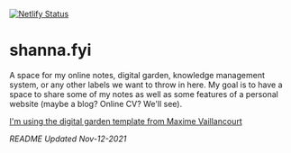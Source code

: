 [![Netlify Status](https://api.netlify.com/api/v1/badges/8cfa8785-8df8-4aad-ad35-8f1c790b8baf/deploy-status)](https://app.netlify.com/sites/digital-garden-jekyll-template/deploys)

# shanna.fyi

A space for my online notes, digital garden, knowledge management system, or any other labels we want to throw in here. My goal is to have a space to share some of my notes as well as some features of a personal website (maybe a blog? Online CV? We'll see).

[I'm using the digital garden template from Maxime Vaillancourt](https://github.com/maximevaillancourt/digital-garden-jekyll-template)

*README Updated Nov-12-2021*
